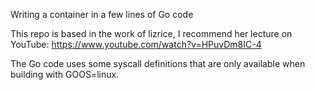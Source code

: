 Writing a container in a few lines of Go code

This repo is based in the work of lizrice, I recommend her lecture on YouTube: https://www.youtube.com/watch?v=HPuvDm8IC-4

The Go code uses some syscall definitions that are only available when building with GOOS=linux.
